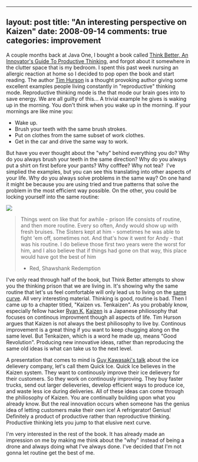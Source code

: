 
---
layout: post
title: "An interesting perspective on Kaizen"
date: 2008-09-14
comments: true
categories: improvement
---


A couple months back at Java One, I bought a book called [Think Better, An Innovator's Guide To Productive Thinking][1], and forgot about it somewhere in the clutter space that is my bedroom. I spent this past 
week nursing an allergic reaction at home so I decided to pop open the book and start reading. The author 
[Tim Hurson][2] is a thought provoking author giving some excellent examples people living constantly in 
"reproductive" thinking mode. Reproductive thinking mode is the that mode our brain goes into to save 
energy. We are all guilty of this... A trivial example he gives is waking up in the morning. You don't 
think when you wake up in the morning. If your mornings are like mine you: 

- Wake up. 
- Brush your teeth with the same brush strokes. 
- Put on clothes from the same subset of work clothes. 
- Get in the car and drive the same way to work.

But have you ever thought about the "why" behind everything you do? Why do you always brush your teeth in 
the same direction? Why do you always put a shirt on first before your pants? Why cofffee? Why not tea? 
 I've simplied the examples, but you can see this translating into other aspects of your life. Why do you 
always solve problems in the same way? On one hand it might be because you are using tried and true 
patterns that solve the problem in the most efficient way possible. On the other, you could be locking 
yourself into the same routine:

![][3] 

> Things went on like that for awhile - prison life consists of routine, and then more routine. Every so 
> often, Andy would show up with fresh bruises. The Sisters kept at him - sometimes he was able to fight 
> 'em off, sometimes not. And that's how it went for Andy - that was his routine. I do believe those first 
> two years were the worst for him, and I also believe that if things had gone on that way, this place 
> would have got the best of him
> - Red, Shawshank Redemption

I've only read through half of the book, but Think Better attempts to show you the thinking prison that we 
are living in. It's showing why the same routine that let's us feel comfortable will only lead us to 
living on the [same curve][4]. All very interesting material. Thinking is good, routine is bad. Then I 
came up to a chapter titled, "Kaizen vs. Tenkaizen". As you probably know, especially fellow hacker [Ryan K][5], [Kaizen][6] is a Japanese philiosophy that focuses on continous improvment though all aspects of 
life. Tim Hurson argues that Kaizen is not always the best philiosophy to live by. Continous improvement 
is a great thing if you want to keep chugging along on the same level. But Tenkaizen, which is a word he 
made up, means "Good Revolution". Producing new innovative ideas, rather than reproducing the same old 
ideas is what can take us to the next level.

A presentation that comes to mind is [Guy Kawasaki's talk][7] about the ice delievery company, let's call 
them Quick Ice. Quick Ice believes in the Kaizen system. They want to continously improve their ice 
delievery for their customers. So they work on continously improving. They buy faster trucks, send out 
larger delieveries, develop efficient ways to produce ice, and waste less ice during deliveries. All of 
these ideas can come through the philiosophy of Kaizen. You are continually building upon what you 
already know. But the real innovation occurs when someone has the genius idea of letting customers make 
their own ice! A refrigerator! Genius! Definitely a product of productive rather than reproductive 
thinking. Productive thinking lets you jump to that elusive next curve.

I'm very interested in the rest of the book. It has already made an impression on me by making me think 
about the "why" instead of being a drone and always doing what I've always done. I've decided that I'm 
not gonna let routine get the best of me.




  [1]: http://www.amazon.com/Think-Better-Innovators-Productive-Thinking/dp/0071494936/ref=pd_bbs_sr_1?ie=UTF8&amp;s=books&amp;qid=1221430548&amp;sr=8-1
  [2]: http://www.timhurson.com/
  [3]: http://2.bp.blogspot.com/_gZ-LJtj9hxw/SM2RLzzXh6I/AAAAAAAAANw/5AI7x6OMtB4/s320/shawshank_prison.jpg
  [4]: http://blog.guykawasaki.com/2006/01/the_art_of_inno.html
  [5]: http://87percent.blogspot.com/
  [6]: http://en.wikipedia.org/wiki/Kaizen
  [7]: http://blog.guykawasaki.com/2007/06/art_of_innovati.html
